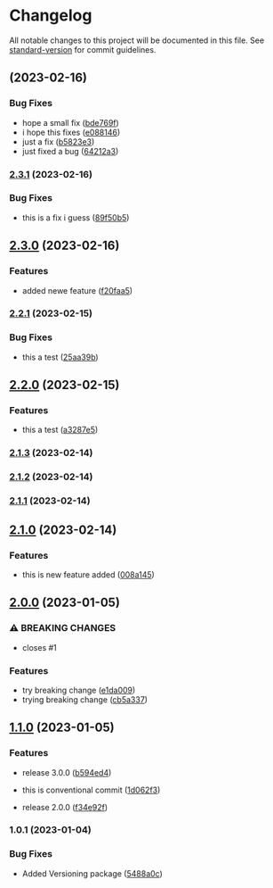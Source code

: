 # Changelog

All notable changes to this project will be documented in this file. See [standard-version](https://github.com/conventional-changelog/standard-version) for commit guidelines.

## [](https://github.com/Pranaydeepreddy7017/Demo/compare/v2.3.1...v) (2023-02-16)


### Bug Fixes

* hope a small fix ([bde769f](https://github.com/Pranaydeepreddy7017/Demo/commit/bde769f5d034719e5db01a074ee54a26ca4f07cf))
* i hope this fixes ([e088146](https://github.com/Pranaydeepreddy7017/Demo/commit/e08814616e4398af7390d49d656335000fd0215c))
* just a fix ([b5823e3](https://github.com/Pranaydeepreddy7017/Demo/commit/b5823e3bd120fb3955570705766045fa23f55ab4))
* just fixed a bug ([64212a3](https://github.com/Pranaydeepreddy7017/Demo/commit/64212a3383aa745145cb281e17e46774a15576ce))

### [2.3.1](https://github.com/Pranaydeepreddy7017/Demo/compare/v2.3.0...v2.3.1) (2023-02-16)


### Bug Fixes

* this is a fix i guess ([89f50b5](https://github.com/Pranaydeepreddy7017/Demo/commit/89f50b5bcb224bcb331cf5d286a17af1fd618ecc))

## [2.3.0](https://github.com/Pranaydeepreddy7017/Demo/compare/v2.2.1...v2.3.0) (2023-02-16)


### Features

* added newe feature ([f20faa5](https://github.com/Pranaydeepreddy7017/Demo/commit/f20faa5c894de97b84eb03aa92af2fecee3f00c1))

### [2.2.1](https://github.com/Pranaydeepreddy7017/Demo/compare/v2.2.0...v2.2.1) (2023-02-15)


### Bug Fixes

* this a test ([25aa39b](https://github.com/Pranaydeepreddy7017/Demo/commit/25aa39b9f0ba7210a35c1ee9b533a91ee4df70af))

## [2.2.0](https://github.com/Pranaydeepreddy7017/Demo/compare/v2.1.3...v2.2.0) (2023-02-15)


### Features

* this a test ([a3287e5](https://github.com/Pranaydeepreddy7017/Demo/commit/a3287e56949dd0cf461a04c8b9123122ca80245a))

### [2.1.3](https://github.com/Pranaydeepreddy7017/Demo/compare/v2.1.2...v2.1.3) (2023-02-14)

### [2.1.2](https://github.com/Pranaydeepreddy7017/Demo/compare/v2.1.1...v2.1.2) (2023-02-14)

### [2.1.1](https://github.com/Pranaydeepreddy7017/Demo/compare/v2.1.0...v2.1.1) (2023-02-14)

## [2.1.0](https://github.com/Pranaydeepreddy7017/Demo/compare/v2.0.0...v2.1.0) (2023-02-14)


### Features

* this is new feature added ([008a145](https://github.com/Pranaydeepreddy7017/Demo/commit/008a145ba089f4c3291452b94d319f2d85e268e6))

## [2.0.0](https://github.com/Pranaydeepreddy7017/Demo/compare/v1.1.0...v2.0.0) (2023-01-05)


### ⚠ BREAKING CHANGES

* closes #1

### Features

* try breaking change ([e1da009](https://github.com/Pranaydeepreddy7017/Demo/commit/e1da009e566ddea94d55adbbf1b6c9e7d6067a70))
* trying breaking change ([cb5a337](https://github.com/Pranaydeepreddy7017/Demo/commit/cb5a337dc59393cc6a67469bafe1476f933c1672))

## [1.1.0](https://github.com/Pranaydeepreddy7017/Demo/compare/v1.0.1...v1.1.0) (2023-01-05)


### Features

* release 3.0.0 ([b594ed4](https://github.com/Pranaydeepreddy7017/Demo/commit/b594ed47a137cd97f23816cc188abb7dcefde82f))
* this is conventional commit ([1d062f3](https://github.com/Pranaydeepreddy7017/Demo/commit/1d062f3c9b4d245818438929480857fc44a41add))


* release 2.0.0 ([f34e92f](https://github.com/Pranaydeepreddy7017/Demo/commit/f34e92f102798f62412b7a74f74eac12fb181ae7))

### 1.0.1 (2023-01-04)


### Bug Fixes

* Added Versioning package ([5488a0c](https://github.com/Pranaydeepreddy7017/Demo/commit/5488a0c8a83fb7e58036677bc52002622ebe60cf))

